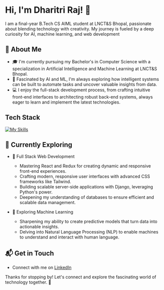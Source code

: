 # Hi, I'm Dharitri Raj! 👋

I am a final-year B.Tech CS AIML student at LNCT&S Bhopal, passionate about blending technology with creativity. My journey is fueled by a deep curiosity for AI, machine learning, and web development

## 🚀 About Me

- 🎓 I'm currently pursuing my Bachelor's in Computer Science with a specialization in Artificial Intelligence and Machine Learning at LNCT&S Bhopal.
- 🤖 Fascinated by AI and ML, I'm always exploring how intelligent systems can be built to automate tasks and uncover valuable insights from data.
- 💻 I enjoy the full-stack development process, from crafting intuitive front-end interfaces to architecting robust back-end systems, always eager to learn and implement the latest technologies.
  
## Tech Stack
[![My Skills](https://skillicons.dev/icons?i=cpp,python,js,html,css,bootstrap,tailwind,django,mysql,postgresql,mongodb)](https://skillicons.dev)

## 🌱 Currently Exploring

- 🚀 Full Stack Web Development
  - Mastering React and Redux for creating dynamic and responsive front-end experiences.
  - Crafting modern, responsive user interfaces with advanced CSS frameworks like Tailwind.
  - Building scalable server-side applications with Django, leveraging Python's power.
  - Deepening my understanding of databases to ensure efficient and scalable data management.
    
- 🚀 Exploring Machine Learning
  - Sharpening my ability to create predictive models that turn data into actionable insights.
  - Delving into Natural Language Processing (NLP) to enable machines to understand and interact with human language.

<!-- ## 🏆 Achievements

- 🌟-->


## 📬 Get in Touch

- Connect with me on [LinkedIn](www.linkedin.com/in/dharitri-raj)

Thanks for stopping by! Let's connect and explore the fascinating world of technology together. 🚀

<!--
**iDharitri-Raj/iDharitri-Raj** is a ✨ _special_ ✨ repository because its `README.md` (this file) appears on your GitHub profile.

Here are some ideas to get you started:

- 🔭 I’m currently working on ...
- 🌱 I’m currently learning ...
- 👯 I’m looking to collaborate on ...
- 🤔 I’m looking for help with ...
- 💬 Ask me about ...
- 📫 How to reach me: ...
- 😄 Pronouns: ...
- ⚡ Fun fact: ...
-->

